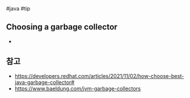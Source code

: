#java #tip

## Choosing a garbage collector

- 

## 참고

- <https://developers.redhat.com/articles/2021/11/02/how-choose-best-java-garbage-collector#>
- <https://www.baeldung.com/jvm-garbage-collectors>
